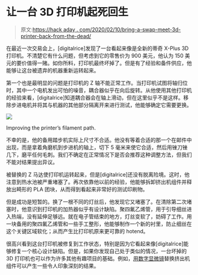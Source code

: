 # 让一台 3D 打印机起死回生

> 原文:[https://hack aday . com/2020/02/10/bring-a-swap-meet-3d-printer-back-from-the-dead/](https://hackaday.com/2020/02/10/bringing-a-swap-meet-3d-printer-back-from-the-dead/)

在最近一次交易会上，[digitalrice]发现了一台看起来像是全新的蒂奇 X-Plus 3D 打印机。不清楚它有什么问题，但考虑到它的零售价为 900 美元，他认为 150 美元的要价值得一赌。如你所料，打印机最终坏掉了。但是有了经验和备件供应，他能够让这台被遗弃的机器重新运转起来。

第一个也是最明显的问题是打印机的 Z 轴不能正常工作。当打印机试图将轴归位时，其中一个电机发出可怕的噪音，耦合器似乎在向后旋转。从他使用其他打印机的经验来看，[digitalrice]知道耦合器会在轴上滑动，但在这里似乎不是这样。移除步进电机并将其与机器的其他部分隔离开来进行测试，他能够确定它需要更换。

[![](../Images/b25c521e3b37b67bf8b26692f56b1e2e.png)](https://hackaday.com/wp-content/uploads/2020/02/qidi_detail.jpg)

Improving the printer’s filament path.

不幸的是，他的备用踏步机实际上尺寸不合适。他没有等着合适的那一个在邮件中出现，而是拿着角磨机到步进机的轴上，切下 5 毫米来使它合适，然后用锉刀锉几下，磨平任何毛刺。我们不确定在正常情况下是否会推荐这种调整方法，但我们不能对结果提出异议。

被替换的 Z 马达使打印机运转起来，但是[digitalrice]还没有脱离险境。这时，他注意到热水池被严重堵塞了。再次依靠他以前的经验，他能够拆卸挤出机组件并释放出畸形的 PLA 团块，从而得到看起来非常好的测试印刷物。

但是成功是短暂的。换了一根不同的灯丝后，他发现它又堵塞了。在清除第二次堵塞时，他意识到打印机的加热器似乎有设计缺陷。聚四氟乙烯管，用于引导细丝进入热端，没有延伸足够远。就在电子管结束的地方，灯丝变软了，妨碍了工作。用一块备用的聚四氟乙烯管和一些手工整形，他能够制作一个新的衬里，防止细丝在这个关键区域软化；从而产生比打印机原来更可靠的 hotend。

很高兴看到这台打印机被修复到工作状态，特别是因为它看起来像[digitalrice]能够修复一个核心设计缺陷。但是，如果你发现自己处于类似的情况，一台坏掉的 3D 打印机也可以作为许多其他有趣项目的基础。例如，[用数字显微镜](https://hackaday.com/2020/01/24/broken-3d-printer-turned-scanning-microscope/)替换挤出机组件可以产生一些令人印象深刻的结果。